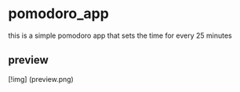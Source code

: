 # pomodoro_app
this is a simple pomodoro app that sets the time for every 25 minutes
 ## preview ##
 [!img] (preview.png)
